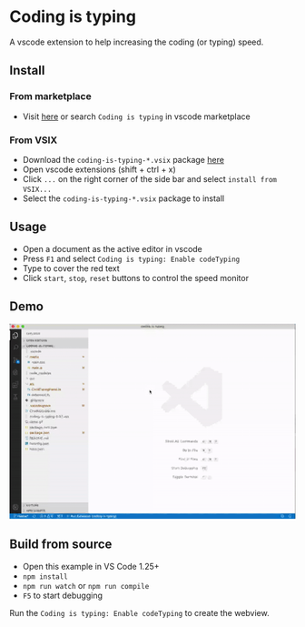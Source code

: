 # Coding is typing

A vscode extension to help increasing the coding (or typing) speed.

## Install

### From marketplace

- Visit [here](https://marketplace.visualstudio.com/items?itemName=rhjiang.coding-is-typing) or search `Coding is typing` in vscode marketplace

### From VSIX

- Download the `coding-is-typing-*.vsix` package [here](https://github.com/killxin/coding-is-typing/releases)
- Open vscode extensions (shift + ctrl + x)
- Click `...` on the right corner of the side bar and select `install from VSIX...`
- Select the `coding-is-typing-*.vsix` package to install

## Usage

- Open a document as the active editor in vscode
- Press `F1` and select `Coding is typing: Enable codeTyping`
- Type to cover the red text
- Click `start`, `stop`, `reset` buttons to control the speed monitor

## Demo

![demo](media/demo.gif)

## Build from source

- Open this example in VS Code 1.25+
- `npm install`
- `npm run watch` or `npm run compile`
- `F5` to start debugging

Run the `Coding is typing: Enable codeTyping` to create the webview.

